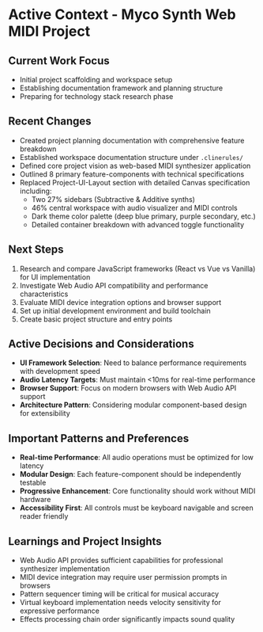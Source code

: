 # Active Context - Myco Synth Web MIDI Project

## Current Work Focus
- Initial project scaffolding and workspace setup
- Establishing documentation framework and planning structure
- Preparing for technology stack research phase

## Recent Changes
- Created project planning documentation with comprehensive feature breakdown
- Established workspace documentation structure under `.clinerules/`
- Defined core project vision as web-based MIDI synthesizer application
- Outlined 8 primary feature-components with technical specifications
- Replaced Project-UI-Layout section with detailed Canvas specification including:
  - Two 27% sidebars (Subtractive & Additive synths)
  - 46% central workspace with audio visualizer and MIDI controls
  - Dark theme color palette (deep blue primary, purple secondary, etc.)
  - Detailed container breakdown with advanced toggle functionality

## Next Steps
1. Research and compare JavaScript frameworks (React vs Vue vs Vanilla) for UI implementation
2. Investigate Web Audio API compatibility and performance characteristics
3. Evaluate MIDI device integration options and browser support
4. Set up initial development environment and build toolchain
5. Create basic project structure and entry points

## Active Decisions and Considerations
- **UI Framework Selection**: Need to balance performance requirements with development speed
- **Audio Latency Targets**: Must maintain <10ms for real-time performance
- **Browser Support**: Focus on modern browsers with Web Audio API support
- **Architecture Pattern**: Considering modular component-based design for extensibility

## Important Patterns and Preferences
- **Real-time Performance**: All audio operations must be optimized for low latency
- **Modular Design**: Each feature-component should be independently testable
- **Progressive Enhancement**: Core functionality should work without MIDI hardware
- **Accessibility First**: All controls must be keyboard navigable and screen reader friendly

## Learnings and Project Insights
- Web Audio API provides sufficient capabilities for professional synthesizer implementation
- MIDI device integration may require user permission prompts in browsers
- Pattern sequencer timing will be critical for musical accuracy
- Virtual keyboard implementation needs velocity sensitivity for expressive performance
- Effects processing chain order significantly impacts sound quality
